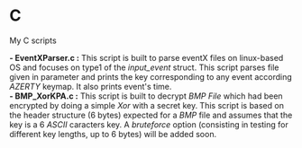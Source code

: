 # C
My C scripts 

**- EventXParser.c :** This script is built to parse eventX files on linux-based OS and focuses on type1 of the _input_event_ struct. This script parses file given in parameter and prints the key corresponding to any event according _AZERTY_ keymap. It also prints event's time.  
**- BMP_XorKPA.c :** This script is built to decrypt _BMP File_ which had been encrypted by doing a simple _Xor_ with a secret key. This script is based on the header structure (6 bytes) expected for a _BMP_ file and assumes that the key is a 6 _ASCII_ caracters key. A _bruteforce_ option (consisting in testing for different key lengths, up to 6 bytes) will be added soon.   
